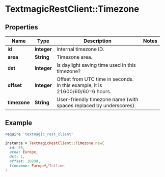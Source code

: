 # TextmagicRestClient::Timezone

## Properties

| Name | Type | Description | Notes |
| ---- | ---- | ----------- | ----- |
| **id** | **Integer** | Internal timezone ID. |  |
| **area** | **String** | Timezone area. |  |
| **dst** | **Integer** | Is daylight saving time used in this timezone? |  |
| **offset** | **Integer** | Offset from UTC time in seconds. In this example, it is 21600/60/60&#x3D;6 hours. |  |
| **timezone** | **String** | User-friendly timezone name (with spaces replaced by underscores). |  |

## Example

```ruby
require 'textmagic_rest_client'

instance = TextmagicRestClient::Timezone.new(
  id: 55,
  area: Europe,
  dst: 1,
  offset: 10800,
  timezone: Europe\/Tallinn
)
```

